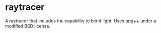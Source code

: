 # raytracer

A raytracer that includes the capability to bend light. Uses [png++](https://www.nongnu.org/pngpp/) under a modified BSD license.